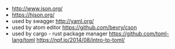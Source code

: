 
- http://www.json.org/
- https://hjson.org/
- used by swagger http://yaml.org/
- used by atom editor https://github.com/bevry/cson
- used by cargo - rust package manager https://github.com/toml-lang/toml https://npf.io/2014/08/intro-to-toml/
